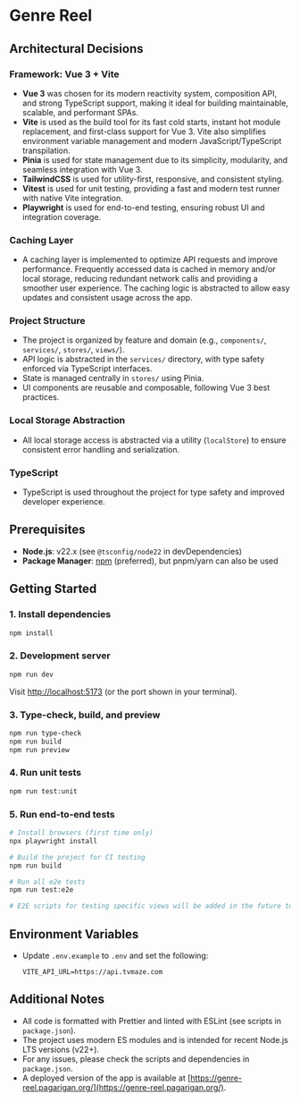 # Genre Reel

## Architectural Decisions

### Framework: Vue 3 + Vite

- **Vue 3** was chosen for its modern reactivity system, composition API, and strong TypeScript support, making it ideal for building maintainable, scalable, and performant SPAs.
- **Vite** is used as the build tool for its fast cold starts, instant hot module replacement, and first-class support for Vue 3. Vite also simplifies environment variable management and modern JavaScript/TypeScript transpilation.
- **Pinia** is used for state management due to its simplicity, modularity, and seamless integration with Vue 3.
- **TailwindCSS** is used for utility-first, responsive, and consistent styling.
- **Vitest** is used for unit testing, providing a fast and modern test runner with native Vite integration.
- **Playwright** is used for end-to-end testing, ensuring robust UI and integration coverage.

### Caching Layer

- A caching layer is implemented to optimize API requests and improve performance. Frequently accessed data is cached in memory and/or local storage, reducing redundant network calls and providing a smoother user experience. The caching logic is abstracted to allow easy updates and consistent usage across the app.

### Project Structure

- The project is organized by feature and domain (e.g., `components/`, `services/`, `stores/`, `views/`).
- API logic is abstracted in the `services/` directory, with type safety enforced via TypeScript interfaces.
- State is managed centrally in `stores/` using Pinia.
- UI components are reusable and composable, following Vue 3 best practices.

### Local Storage Abstraction

- All local storage access is abstracted via a utility (`localStore`) to ensure consistent error handling and serialization.

### TypeScript

- TypeScript is used throughout the project for type safety and improved developer experience.

## Prerequisites

- **Node.js**: v22.x (see `@tsconfig/node22` in devDependencies)
- **Package Manager**: [npm](https://www.npmjs.com/) (preferred), but pnpm/yarn can also be used

## Getting Started

### 1. Install dependencies

```sh
npm install
```

### 2. Development server

```sh
npm run dev
```

Visit [http://localhost:5173](http://localhost:5173) (or the port shown in your terminal).

### 3. Type-check, build, and preview

```sh
npm run type-check
npm run build
npm run preview
```

### 4. Run unit tests

```sh
npm run test:unit
```

### 5. Run end-to-end tests

```sh
# Install browsers (first time only)
npx playwright install

# Build the project for CI testing
npm run build

# Run all e2e tests
npm run test:e2e

# E2E scripts for testing specific views will be added in the future to further enhance coverage.
```

## Environment Variables

- Update `.env.example` to `.env` and set the following:
  ```
  VITE_API_URL=https://api.tvmaze.com
  ```

## Additional Notes

- All code is formatted with Prettier and linted with ESLint (see scripts in `package.json`).
- The project uses modern ES modules and is intended for recent Node.js LTS versions (v22+).
- For any issues, please check the scripts and dependencies in `package.json`.
- A deployed version of the app is available at [https://genre-reel.pagarigan.org/](https://genre-reel.pagarigan.org/).
